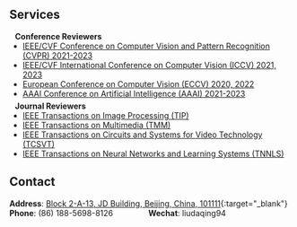## Services

<h4 style="margin:0 10px 0;">Conference Reviewers</h4>

<ul style="margin:0 0 5px;">
  <li><a href="http://cvpr2023.thecvf.com/" target="_blank"><autocolor>IEEE/CVF Conference on Computer Vision and Pattern Recognition (CVPR) 2021-2023</autocolor></a></li>
  <li><a href="http://iccv2023.thecvf.com/" target="_blank"><autocolor>IEEE/CVF International Conference on Computer Vision (ICCV) 2021, 2023</autocolor></a></li>
  <li><a href="https://eccv2022.ecva.net/" target="_blank"><autocolor>European Conference on Computer Vision (ECCV) 2020, 2022</autocolor></a></li>
  <li><a href="https://aaai-23.aaai.org/" target="_blank"><autocolor>AAAI Conference on Artificial Intelligence (AAAI) 2021-2023</autocolor></a></li>
  <!-- <li><a href="https://ijcai-23.org/" target="_blank"><autocolor>International Joint Conference on Artificial Intelligence (IJCAI) 2020-2023</autocolor></a></li> -->
</ul>

<h4 style="margin:0 10px 0;">Journal Reviewers</h4>

<ul style="margin:0 0 20px;">
  <li><a href="https://mc.manuscriptcentral.com/tip-ieee" target="_blank"><autocolor>IEEE Transactions on Image Processing (TIP)</autocolor></a></li>
  <li><a href="https://mc.manuscriptcentral.com/tmm-ieee" target="_blank"><autocolor>IEEE Transactions on Multimedia (TMM)</autocolor></a></li>
  <li><a href="https://mc.manuscriptcentral.com/tcsvt" target="_blank"><autocolor>IEEE Transactions on Circuits and Systems for Video Technology (TCSVT)</autocolor></a></li>
  <li><a href="https://mc.manuscriptcentral.com/tnnls" target="_blank"><autocolor>IEEE Transactions on Neural Networks and Learning Systems (TNNLS)</autocolor></a></li>
  <!-- <li><a href="https://mc.manuscriptcentral.com/cyb-ieee" target="_blank"><autocolor>IEEE Transactions on Cybernetics (CYB)</autocolor></a></li>
  <li><a href="https://www.editorialmanager.com/NEUCOM/" target="_blank"><autocolor>Neurocomputing (NEUCOM)</autocolor></a></li>
  <li><a href="https://www.editorialmanager.com/ncaa" target="_blank"><autocolor>Neural Computing and Applications (NCAA)</autocolor></a></li>
  <li><a href="https://mc03.manuscriptcentral.com/mir" target="_blank"><autocolor>IEEE Transactions on Machine Intelligence Research (MIR)</autocolor></a></li> -->
</ul>

## Contact
**Address**: [Block 2-A-13, JD Building, Beijing, China, 101111](https://goo.gl/maps/L8yR2Wv3D1DquqBS9){:target="_blank"}
<br>
**Phone**: (86) 188-5698-8126 &nbsp;&nbsp;&nbsp;&nbsp;&nbsp;&nbsp;&nbsp;&nbsp;&nbsp;&nbsp;&nbsp;&nbsp;&nbsp;&nbsp; **Wechat**: liudaqing94
<p></p>